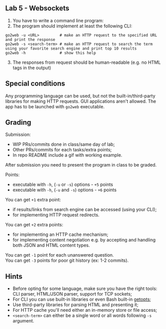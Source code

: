 ## Lab 5 - Websockets

1. You have to write a command line program:
2. The program should implement at least the following CLI:
  ```
  go2web -u <URL>         # make an HTTP request to the specified URL and print the response
  go2web -s <search-term> # make an HTTP request to search the term using your favorite search engine and print top 10 results
  go2web -h               # show this help
  ```
3. The responses from request should be human-readable (e.g. no HTML tags in the output)

## Special conditions

Any programming language can be used, but not the built-in/third-party libraries for making HTTP requests. GUI applications aren't allowed. The app has to be launched with `go2web` executable.

## Grading

Submission: 
- WIP PRs/commits done in class/same day of lab;
- Other PRs/commits for each tasks/extra points;
- In repo README include a gif with working example.

After submission you need to present the program in class to be graded.

Points:

- executable with `-h`, (`-u` or `-s`) options - `+5` points
- executable with `-h`, (`-u` and `-s`) options - `+6` points

You can get `+1` extra point:
- if results/links from search engine can be accessed (using your CLI);
- for implementing HTTP request redirects.

You can get `+2` extra points:
- for implementing an HTTP cache mechanism;
- for implementing content negotiation e.g. by accepting and handling both JSON and HTML content types.

You can get `-1` point for each unanswered question.  
You can get `-3` points for poor git history (ex: 1-2 commits).

## Hints

- Before opting for some language, make sure you have the right tools: CLI parser, HTML/JSON parser, support for TCP sockets;
- For CLI you can use built-in libraries or even Bash built-in [getopts](https://wiki.bash-hackers.org/howto/getopts_tutorial);
- Use third-party libraries for parsing HTML and presenting it;
- For HTTP cache you'll need either an in-memory store or file access;
- `<search-term>` can either be a single word or all words following `-s` argument.
